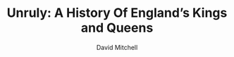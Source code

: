 ---
title: "Unruly: A History Of England’s Kings and Queens"
author: David Mitchell
author_slug: david_mitchell
is_audiobook: true
author_info: https://en.wikipedia.org/wiki/David_Mitchell_(comedian)#Books
series: 
series_slug: 
series_number: 
started: January 4, 2025
year_finished: 2025
read_status: Read
layout: book
book_cover_file: unruly_a_history_of_england_s_kings_and_queens.jpg
---